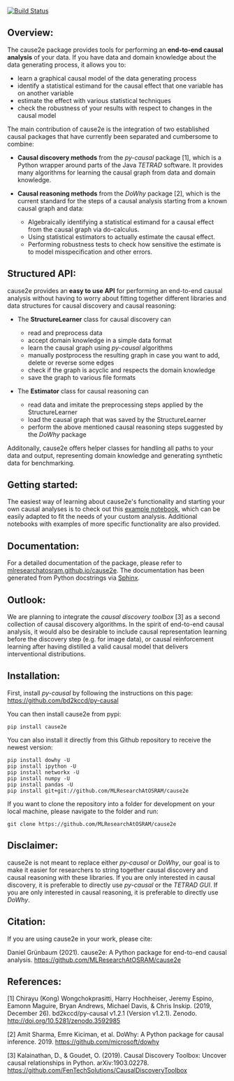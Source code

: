 [![Build Status](https://dev.azure.com/OsramDS/cause2e_github/_apis/build/status/MLResearchAtOSRAM.cause2e?branchName=ci)](https://dev.azure.com/OsramDS/cause2e_github/_build/latest?definitionId=24&branchName=ci)

## Overview:
The cause2e package provides tools for performing an **end-to-end causal analysis** of your data. If you have data and domain knowledge about the data generating process, it allows you to:
- learn a graphical causal model of the data generating process
- identify a statistical estimand for the causal effect that one variable has on another variable
- estimate the effect with various statistical techniques
- check the robustness of your results with respect to changes in the causal model

The main contribution of cause2e is the integration of two established causal packages that have currently been separated and cumbersome to combine:
- **Causal discovery methods** from the *py-causal* package [1], which is a Python wrapper around parts of the Java *TETRAD* software. It provides many algorithms for learning the causal graph from data and domain knowledge.

- **Causal reasoning methods** from the *DoWhy* package [2], which is the current standard for the steps of a causal analysis starting from a known causal graph and data:
    - Algebraically identifying a statistical estimand for a causal effect from the causal graph via do-calculus.
    - Using statistical estimators to actually estimate the causal effect.
    - Performing robustness tests to check how sensitive the estimate is to model misspecification and other errors.


## Structured API:
cause2e provides an **easy to use API** for performing an end-to-end causal analysis without having to worry about fitting together different libraries and data structures for causal discovery and causal reasoning:
- The **StructureLearner** class for causal discovery can
    - read and preprocess data
    - accept domain knowledge in a simple data format
    - learn the causal graph using *py-causal* algorithms
    - manually postprocess the resulting graph in case you want to add, delete or reverse some edges
    - check if the graph is acyclic and respects the domain knowledge
    - save the graph to various file formats

- The **Estimator** class for causal reasoning can
    - read data and imitate the preprocessing steps applied by the StructureLearner
    - load the causal graph that was saved by the StructureLearner
    - perform the above mentioned causal reasoning steps suggested by the *DoWhy* package

Additonally, cause2e offers helper classes for handling all paths to your data and output, representing domain knowledge and generating synthetic data for benchmarking.

## Getting started:
The easiest way of learning about cause2e's functionality and starting your own causal analyses is to check out this [example notebook](https://github.com/MLResearchAtOSRAM/cause2e/blob/main/examples/minimal_end_to_end_causal_analysis.ipynb), which can be easily adapted to fit the needs of your custom analysis. Additional notebooks with examples of more specific functionality are also provided.

## Documentation:
For a detailed documentation of the package, please refer to [mlresearchatosram.github.io/cause2e](https://mlresearchatosram.github.io/cause2e).
The documentation has been generated from Python docstrings via [Sphinx](https://www.sphinx-doc.org/en/master/).

## Outlook:
We are planning to integrate the *causal discovery toolbox* [3] as a second collection of causal discovery algorithms. In the spirit of end-to-end causal analysis, it would also be desirable to include causal representation learning before the discovery step (e.g. for image data), or causal reinforcement learning after having distilled a valid causal model that delivers interventional distributions.

## Installation:
First, install *py-causal* by following the instructions on this page: https://github.com/bd2kccd/py-causal

You can then install cause2e from pypi:
```
pip install cause2e
```
You can also install it directly from this Github repository to receive the newest version:
```
pip install dowhy -U
pip install ipython -U
pip install networkx -U
pip install numpy -U
pip install pandas -U
pip install git+git://github.com/MLResearchAtOSRAM/cause2e
```

If you want to clone the repository into a folder for development on your local machine, please navigate to the folder and run:
```
git clone https://github.com/MLResearchAtOSRAM/cause2e
```

## Disclaimer:
cause2e is not meant to replace either *py-causal* or *DoWhy*, our goal is to make it easier for researchers to string together causal discovery and causal reasoning with these libraries. If you are only interested in causal discovery, it is preferable to directly use *py-causal* or the *TETRAD GUI*. If you are only interested in causal reasoning, it is preferable to directly use *DoWhy*.

## Citation:
If you are using cause2e in your work, please cite:

Daniel Grünbaum (2021). cause2e: A Python package for end-to-end causal analysis. https://github.com/MLResearchAtOSRAM/cause2e

## References:

[1] Chirayu (Kong) Wongchokprasitti, Harry Hochheiser, Jeremy Espino, Eamonn Maguire, Bryan Andrews, Michael Davis, & Chris Inskip. (2019, December 26). bd2kccd/py-causal v1.2.1 (Version v1.2.1). Zenodo. http://doi.org/10.5281/zenodo.3592985

[2] Amit Sharma, Emre Kiciman, et al. DoWhy: A Python package for causal inference. 2019. https://github.com/microsoft/dowhy

[3] Kalainathan, D., & Goudet, O. (2019). Causal Discovery Toolbox: Uncover causal relationships in Python. arXiv:1903.02278. https://github.com/FenTechSolutions/CausalDiscoveryToolbox


